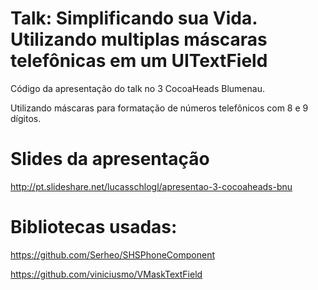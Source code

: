 # Talk: Simplificando sua Vida. Utilizando multiplas máscaras telefônicas em um UITextField

Código da apresentação do talk no 3 CocoaHeads Blumenau.

Utilizando máscaras para formatação de números telefônicos com 8 e 9 dígitos.

# Slides da apresentação
http://pt.slideshare.net/lucasschlogl/apresentao-3-cocoaheads-bnu

# Bibliotecas usadas:
https://github.com/Serheo/SHSPhoneComponent

https://github.com/viniciusmo/VMaskTextField
